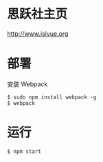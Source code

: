 # 思跃社主页
http://www.isiyue.org
# 部署
安装 Webpack   
```
$ sudo npm install webpack -g  
$ webpack
```
# 运行
`$ npm start`

